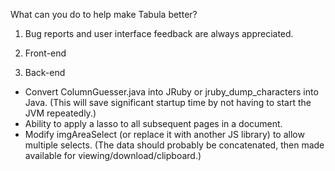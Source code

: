 What can you do to help make Tabula better?

1. Bug reports and user interface feedback are always appreciated.

2. Front-end

3. Back-end
  * Convert ColumnGuesser.java into JRuby or jruby_dump_characters into Java. (This will save significant startup time by not having to start the JVM repeatedly.)
  * Ability to apply a lasso to all subsequent pages in a document.
  * Modify imgAreaSelect (or replace it with another JS library) to allow multiple selects. (The data should probably be concatenated, then made available for viewing/download/clipboard.)

